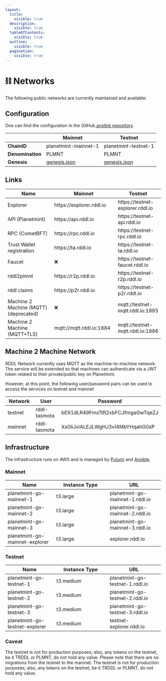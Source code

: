 ```yaml
---
layout:
  title:
    visible: true
  description:
    visible: true
  tableOfContents:
    visible: true
  outline:
    visible: true
  pagination:
    visible: true
---
```


# ⛓️ Networks

The following public networks are currently maintained and available:

## Configuration

One can find the configuration in the GitHub[ ansible repository](https://github.com/rddl-network/ansible/tree/main/templates/planetmint-go/).

|                  | Mainnet                                                  | Testnet                                                  |
| ---------------- | -------------------------------------------------------- | -------------------------------------------------------- |
| **ChainID**      | planetmint-mainnet-1                                     | planetmint-testnet-1                                     |
| **Denomination** | PLMNT                                                    | PLMNT                                                    |
| **Genesis**      | [genesis.json](chains/planetmint-mainnet-1-genesis.json) | [genesis.json](chains/planetmint-testnet-1-genesis.json) |



## Links

<table data-full-width="false"><thead><tr><th width="263">Name</th><th width="218">Mainnet</th><th>Testnet</th></tr></thead><tbody><tr><td>Explorer</td><td>https://explorer.rddl.io</td><td>https://testnet-explorer.rddl.io</td></tr><tr><td>API (Planetmint)</td><td>https://api.rddl.io</td><td>https://testnet-api.rddl.io</td></tr><tr><td>RPC (CometBFT)</td><td>https://rpc.rddl.io</td><td>https://testnet-rpc.rddl.io</td></tr><tr><td>Trust Wallet registration</td><td>https://ta.rddl.io</td><td>https://testnet-ta.rddl.io</td></tr><tr><td>Faucet</td><td><span data-gb-custom-inline data-tag="emoji" data-code="274c">❌</span></td><td>https://testnet-faucet.rddl.io</td></tr><tr><td>rddl2plmnt</td><td>https://r2p.rddl.io</td><td>https://testnet-r2p.rddl.io</td></tr><tr><td>rddl claims</td><td>https://p2r.rddl.io</td><td>https://testnet-p2r.rddl.io</td></tr><tr><td>Machine 2 Machine (MQTT) (deprecated)</td><td><span data-gb-custom-inline data-tag="emoji" data-code="274c">❌</span></td><td>mqtt://testnet-mqtt.rddl.io:1885 </td></tr><tr><td>Machine 2 Machine (MQTT+TLS)</td><td>mqtt://mqtt.rddl.io:1884</td><td>mqtt://testnet-mqtt.rddl.io:1886</td></tr></tbody></table>

## Machine 2 Machine Network

RDDL Network currently uses MQTT as the machine-to-machine network. The service will be extended so that machines can authenticate via a JWT token related to their private/public key on Planetmint.&#x20;

However, at this point, the following user/password pairs can be used to access the services on testnet and mainnet&#x20;

<table><thead><tr><th width="181">Network</th><th width="158">User</th><th>Password</th></tr></thead><tbody><tr><td>testnet</td><td>rddl-tasmota</td><td>bE91dLR49FmsTtR2xbFCJfmgaGwTqeZJ</td></tr><tr><td>mainnet</td><td>rddl-tasmota</td><td>Xs0liJviALEJLWgHJ3vI4MbYHqahG0sP</td></tr></tbody></table>



## Infrastructure

The infrastructure runs on AWS and is managed by [Pulumi](https://github.com/rddl-network/pulumi-aws) and [Ansible](https://github.com/rddl-network/ansible).

### Mainnet

<table><thead><tr><th>Name</th><th width="157.33333333333331">Instance Type</th><th>URL</th></tr></thead><tbody><tr><td>planetmint-go-mainnet-1</td><td>t3.large</td><td>planetmint-go-mainnet-1.rddl.io</td></tr><tr><td>planetmint-go-mainnet-2</td><td>t3.large</td><td>planetmint-go-mainnet-2.rddl.io</td></tr><tr><td>planetmint-go-mainnet-3</td><td>t3.large</td><td>planetmint-go-mainnet-3.rddl.io</td></tr><tr><td>planetmint-go-mainnet-explorer</td><td>t3.large</td><td>explorer.rddl.io</td></tr></tbody></table>

### Testnet

<table><thead><tr><th>Name</th><th width="156.33333333333331">Instance Type</th><th>URL</th></tr></thead><tbody><tr><td>planetmint-go-testnet-1</td><td>t3.medium</td><td>planetmint-go-testnet-1.rddl.io</td></tr><tr><td>planetmint-go-testnet-2</td><td>t3.medium</td><td>planetmint-go-testnet-2.rddl.io</td></tr><tr><td>planetmint-go-testnet-3</td><td>t3.medium</td><td>planetmint-go-testnet-3.rddl.io</td></tr><tr><td>planetmint-go-testnet-explorer</td><td>t3.medium</td><td>testnet-explorer.rddl.io</td></tr></tbody></table>



### Caveat

The testnet is not for production purposes; also, any tokens on the testnet, be it TRDDL or PLMNT, do not hold any value. Please note that there are no migrations from the testnet to the mainnet. The testnet is not for production purposes; also, any tokens on the testnet, be it TRDDL or PLMNT, do not hold any value.
